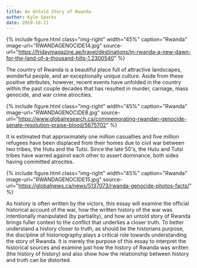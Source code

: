 ```yaml
---
title: An Untold Story of Rwanda
author: Kyle Sparks
date: 2019-10-21
---
```


{% include figure.html
  class="img-right"
  width="45%"
  caption="Rwanda"
  image-url="RWANDAGENOCIDE14.jpg"
  source-url="https://fridaymagazine.ae/travel/destinations/in-rwanda-a-new-dawn-for-the-land-of-a-thousand-hills-1.2300540"
%}

The country of Rwanda is a beautiful place full of attractive landscapes, wonderful people, and an exceptionally unique culture. Aside from these positive attributes, however, recent events have unfolded in the country within the past couple decades that has resulted in murder, carnage, mass genocide, and war crime atrocities. 

{% include figure.html
  class="img-right"
  width="45%"
  caption="Rwanda"
  image-url="RWANDAGENOCIDE8.jpg"
  source-url="https://www.globalresearch.ca/commemorating-rwandan-genocide-senate-resolution-praise-blood/5675702"
%}



It is estimated that approximately one million casualties and five million refugees have been displaced from their homes due to civil war between two tribes, the Hutu and the Tutsi. Since the late 50's, the Hutu and Tutsi tribes have warred against each other to assert dominance, both sides having committed atrocites. 


{% include figure.html
  class="img-right"
  width="45%"
  caption="Rwanda"
  image-url="RWANDAGENOCIDE15.jpg"
  source-url="https://globalnews.ca/news/5137073/rwanda-genocide-photos-facts/"
%}

As history is often written by the victors, this essay will examine the official historical account of the war, how the written history of the war was intentionally manipulated (by partiality), and how an untold story of Rwanda brings fuller context to the conflict that underlies a closer truth. To better understand a history closer to truth, as should be the historians purpose, the discipline of historiography plays a critical role towards understanding the story of Rwanda. It is merely the purpose of this essay to interpret the historical sources and examine just how the history of Rwanda was written (the history of history) and also show how the relationship between history and truth can be distorted. 




































































